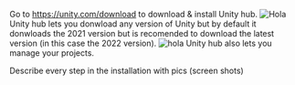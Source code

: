 Go to https://unity.com/download to download & install Unity hub.
![Hola](unityhubdownload.png)
 Unity hub lets you donwload any version of Unity but by default it donwloads the 2021 version but is recomended to download the latest version (in this case the 2022 version). 
 ![hola](unityintsallation.png)
 Unity hub also lets you manage your projects. 

Describe every step in the installation with pics (screen shots)
